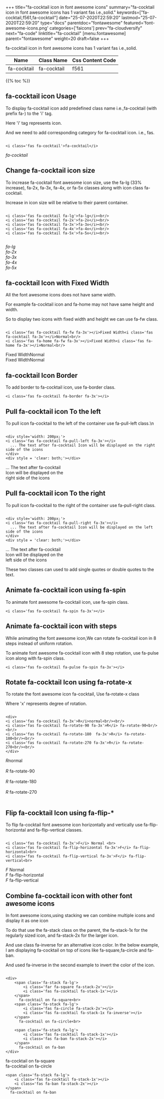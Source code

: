 +++
title="fa-cocktail icon in font awesome icons"
summary="fa-cocktail icon in font awesome icons has 1 variant fas i.e.,solid."
keywords=["fa-cocktail,f561,fa-cocktail"]
date="25-07-2020T22:59:20"
lastmod="25-07-2020T22:59:20"
type="docs"
parentdoc="fontawesome"
featured='font-awesome-icons.png'
categories=['faicons']
prev="fa-cloudversify"
next="fa-code"
linktitle="fa-cocktail"
[menu.fontawesome]
parent="fontawesome"
weight=20
draft=false
+++


fa-cocktail icon in font awesome icons has 1 variant fas i.e.,solid.

<div class='table-responsive'><table class='table'><thead><tr><th>Name</th><th>Class Name</th><th>Css Content Code</th></tr></thead><tbody><tr><td>fa-cocktail</td><td>fa-cocktail</td><td>f561</td></tr></tbody></table></div>


{{% toc %}}


## fa-cocktail icon Usage

To display fa-cocktail icon add predefined class name i.e.,fa-cocktail (with prefix fa-) to the 'i' tag.

Here 'i' tag represents icon.

And we need to add corresponding category for fa-cocktail icon. i.e., fas.


```

<i class='fas fa-cocktail'>fa-cocktail</i>
```

<i class='fas fa-cocktail'>fa-cocktail</i>




## Change fa-cocktail icon size
To increase fa-cocktail font awesome icon size, use the fa-lg (33% increase), fa-2x, fa-3x, fa-4x, or fa-5x classes along with icon class fa-cocktail.

Increase in icon size will be relative to their parent container. 

```

<i class='fas fa-cocktail fa-lg'>fa-lg</i><br/>
<i class='fas fa-cocktail fa-2x'>fa-2x</i><br/>
<i class='fas fa-cocktail fa-3x'>fa-3x</i><br/>
<i class='fas fa-cocktail fa-4x'>fa-4x</i><br/>
<i class='fas fa-cocktail fa-5x'>fa-5x</i><br/>
            
```

<i class='fas fa-cocktail fa-lg'>fa-lg</i><br/>
<i class='fas fa-cocktail fa-2x'>fa-2x</i><br/>
<i class='fas fa-cocktail fa-3x'>fa-3x</i><br/>
<i class='fas fa-cocktail fa-4x'>fa-4x</i><br/>
<i class='fas fa-cocktail fa-5x'>fa-5x</i><br/>
            



## fa-cocktail Icon with Fixed Width 

All the font awesome icons does not have same width.

For example fa-cocktail icon and fa-home may not have same height and width.

So to display two icons with fixed width and height we can use fa-fw class.


```

<i class='fas fa-cocktail fa-fw fa-3x'></i>Fixed Width<i class='fas fa-cocktail fa-3x'></i>Normal<br/>
<i class='fas fa-home fa-fw fa-3x'></i>Fixed Width<i class='fas fa-home fa-3x'></i>Normal<br/>
```

<i class='fas fa-cocktail fa-fw fa-3x'></i>Fixed Width<i class='fas fa-cocktail fa-3x'></i>Normal<br/>
<i class='fas fa-home fa-fw fa-3x'></i>Fixed Width<i class='fas fa-home fa-3x'></i>Normal<br/>



## fa-cocktail Icon Border 

To add border to fa-cocktail icon, use fa-border class.


```
<i class='fas fa-cocktail fa-border fa-3x'></i>

```
<i class='fas fa-cocktail fa-border fa-3x'></i>





## Pull fa-cocktail icon To the left

To pull icon fa-cocktail to the left of the container use fa-pull-left class.\n

```

<div style='width: 200px;'>
<i class='fas fa-cocktail fa-pull-left fa-3x'></i>
  ... The text after fa-cocktail Icon will be displayed on the right side of the icons
</div>
<div style = 'clear: both;'></div>
```

<div style='width: 200px;'>
<i class='fas fa-cocktail fa-pull-left fa-3x'></i>
  ... The text after fa-cocktail Icon will be displayed on the right side of the icons
</div>
<div style = 'clear: both;'></div>




## Pull fa-cocktail icon To the right
To pull icon fa-cocktail to the right of the container use fa-pull-right class.

```

<div style='width: 200px;'>
<i class='fas fa-cocktail fa-pull-right fa-3x'></i>
  ... The text after fa-cocktail Icon will be displayed on the left side of the icons
</div>
<div style = 'clear: both;'></div>
```

<div style='width: 200px;'>
<i class='fas fa-cocktail fa-pull-right fa-3x'></i>
  ... The text after fa-cocktail Icon will be displayed on the left side of the icons
</div>
<div style = 'clear: both;'></div>

These two classes can used to add single quotes or double quotes to the text.


## Animate fa-cocktail icon using fa-spin
To animate font awesome fa-cocktail icon, use fa-spin class.

```
<i class='fas fa-cocktail fa-spin fa-3x'></i>
```
<i class='fas fa-cocktail fa-spin fa-3x'></i>




## Animate fa-cocktail icon with steps
While animating the font awesome icon,We can rotate fa-cocktail icon in 8 steps instead of uniform rotation.

To animate font awesome fa-cocktail icon with 8 step rotation, use fa-pulse icon along with fa-spin class.


```
<i class='fas fa-cocktail fa-pulse fa-spin fa-3x'></i>

```
<i class='fas fa-cocktail fa-pulse fa-spin fa-3x'></i>





## Rotate fa-cocktail Icon using fa-rotate-x
To rotate the font awesome icon fa-cocktail, Use fa-rotate-x class

Where 'x' represents degree of rotation.


```

<div>
<i class='fas fa-cocktail fa-3x'>R</i>normal<br/><br/>
<i class='fas fa-cocktail fa-rotate-90 fa-3x'>R</i> fa-rotate-90<br/><br/> 
<i class='fas fa-cocktail fa-rotate-180  fa-3x'>R</i> fa-rotate-180<br/><br/> 
<i class='fas fa-cocktail fa-rotate-270 fa-3x'>R</i> fa-rotate-270<br/><br/>
</div>
```

<div>
<i class='fas fa-cocktail fa-3x'>R</i>normal<br/><br/>
<i class='fas fa-cocktail fa-rotate-90 fa-3x'>R</i> fa-rotate-90<br/><br/> 
<i class='fas fa-cocktail fa-rotate-180  fa-3x'>R</i> fa-rotate-180<br/><br/> 
<i class='fas fa-cocktail fa-rotate-270 fa-3x'>R</i> fa-rotate-270<br/><br/>
</div>




## Flip fa-cocktail Icon using fa-flip-*
To flip fa-cocktail font awesome icon horizontally and vertically use fa-flip-horizontal and fa-flip-vertical classes. 

```

<i class='fas fa-cocktail fa-3x'>F</i> Normal <br>
<i class='fas fa-cocktail fa-flip-horizontal fa-3x'>F</i> fa-flip-horizontal<br>
<i class='fas fa-cocktail fa-flip-vertical fa-3x'>F</i> fa-flip-vertical<br>
```

<i class='fas fa-cocktail fa-3x'>F</i> Normal <br>
<i class='fas fa-cocktail fa-flip-horizontal fa-3x'>F</i> fa-flip-horizontal<br>
<i class='fas fa-cocktail fa-flip-vertical fa-3x'>F</i> fa-flip-vertical<br>




## Combine fa-cocktail icon with other font awesome icons
In font awesome icons,using stacking we can combine multiple icons and display it as one icon 

To do that use the fa-stack class on the parent, the fa-stack-1x for the regularly sized icon, and fa-stack-2x for the larger icon.

And use class fa-inverse for an alternative icon color. 
In the below example, I am displaying fa-cocktail on top of icons like fa-square,fa-circle and fa-ban.

And used fa-inverse in the second example to invert the color of the icon.

```

<div>
    <span class='fa-stack fa-lg'>
        <i class='far fa-square fa-stack-2x'></i>
        <i class='fas fa-cocktail fa-stack-1x'></i>
    </span>
      fa-cocktail on fa-square<br>
    <span class='fa-stack fa-lg'>
        <i class='fas fa-circle fa-stack-2x'></i>
        <i class='fas fa-cocktail fa-stack-1x fa-inverse'></i>
    </span>
      fa-cocktail on fa-circle<br>

    <span class='fa-stack fa-lg'>
        <i class='fas fa-cocktail fa-stack-1x'></i>
        <i class='fas fa-ban fa-stack-2x'></i>
    </span>
      fa-cocktail on fa-ban
</div>
```

<div>
    <span class='fa-stack fa-lg'>
        <i class='far fa-square fa-stack-2x'></i>
        <i class='fas fa-cocktail fa-stack-1x'></i>
    </span>
      fa-cocktail on fa-square<br>
    <span class='fa-stack fa-lg'>
        <i class='fas fa-circle fa-stack-2x'></i>
        <i class='fas fa-cocktail fa-stack-1x fa-inverse'></i>
    </span>
      fa-cocktail on fa-circle<br>

    <span class='fa-stack fa-lg'>
        <i class='fas fa-cocktail fa-stack-1x'></i>
        <i class='fas fa-ban fa-stack-2x'></i>
    </span>
      fa-cocktail on fa-ban
</div>






